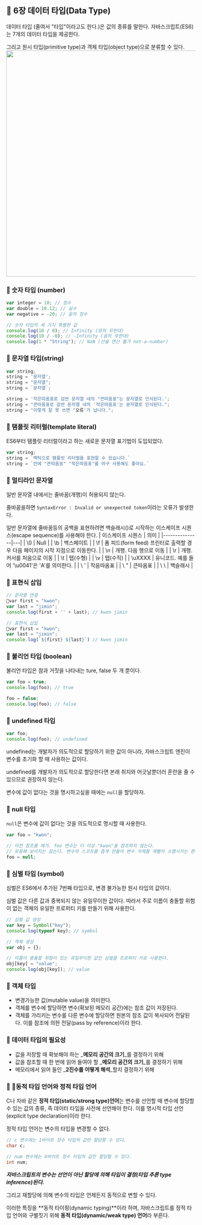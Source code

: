 
## 🎀 6장 데이터 타입(Data Type)

데이터 타입 (줄여서 "타입"이라고도 한다.)은 값의 종류를 말한다. 자바스크립트(ES6)는 7개의 데이터 타입을 제공한다.

그리고 원시 타입(primitive type)과 객체 타입(object type)으로 분류할 수 있다.
<img src="https://github.com/mingzzi96/js-deep-dive-study/assets/134386378/2c2bd577-e7ef-46ce-936e-97a608841b79" width="600px" />

### 📌 숫자 타입 (number)
```js
var integer = 10; // 정수
var double = 10.12; // 실수
var negative = -20; // 음의 정수

// 숫자 타입의 세 가지 특별한 값
console.log(10 / 0); // Infinity (양의 무한대)
console.log(10 / -0); // -Infinity (음의 무한대)
console.log(1 * "String"); // NaN (산술 연산 불가 not-a-number)
```

### 📌 문자열 타입(string)
```js
var string;
string = '문자열';
string = "문자열";
string = `문자열`;

string = '작은따옴표로 감싼 문자열 내의 "큰따옴표"는 문자열로 인식된다.';
string = "큰따옴표로 감싼 문자열 내의 '작은따옴표'는 문자열로 인식된다.";
string = "이렇게 잘 못 쓰면 "오류'가 납니다.";
```
### 📌 탬플릿 리터럴(template literal)
ES6부터 탬플릿 리터럴이라고 하는 새로운 문자열 표기법이 도입되었다.

```js
var string;
string = `백틱으로 탬플릿 리터럴을 표현할 수 있습니다.`
string = `안에 "큰따옴표" "작은따옴표"를 마구 사용해도 좋아요.`
```

### 📌 멀티라인 문자열
일반 문자열 내에서는 줄바꿈(개행)이 허용되지 않는다.

줄바꿈을하면 `SyntaxError : Invalid or unexpected token`이라는 오류가 발생한다.

일반 문자열에 줄바꿈등의 공백을 표현하려면 백슬래시(\)로 시작하는 이스케이프 시퀀스(escape sequence)를 사용해야 한다.
| 이스케이프 시퀀스  |  의미 |
|---------------|---|
| \0  | Null  |
| \b  | 백스페이트 |
| \f | 폼 피드(form feed) 프린터로 출력할 경우 다음 페이지의 시작 지점으로 이동한다.  |
| \n  | 개행. 다음 행으로 이동  |
| \r  | 개행. 커서를 처음으로 이동  |
| \t  | 탭(수형)  |
| \v  | 탭(수직)  |
| \uXXXX  | 유니코드. 예를 들어 '\u0041'은 'A'를 의미한다.  |
| \ '  | 작음따옴표  |
| \ "  | 큰따옴표  |
| \ \  | 백슬래시  |

### 📌 표현식 삽입
```js
// 문자열 연결
var first = "kwon";
var last = "jimin";
console.log(first + '' + last); // kwon jimin

// 표현식 삽입
var first = "kwon";
var last = "jimin";
console.log(`${first} ${last}`) // kwon jimin
```

### 📌 불리언 타입 (boolean)
불리언 타입은 참과 거짓을 나타내는 ture, false 두 개 뿐이다.
```js
var foo = true;
console.log(foo); // true

foo = false;
console.log(foo); // false
```
### 📌 undefined 타입
```js
var foo;
console.log(foo); // undefined
```
undefined는 개발자가 의도적으로 할당하기 위한 값이 아니라, 자바스크립트 엔진이 변수를 초기화 할 때 사용하는 값이다.

undefined를 개발자가 의도적으로 할당한다면 본래 취지와 어긋날뿐더러 혼란을 줄 수 있으므로 권장하지 않는다.

변수에 값이 없다는 것을 명시하고싶을 때에는 `null`을 할당하자.

### 📌 null 타입
`null`은 변수에 값이 없다는 것을 의도적으로 명시할 때 사용한다.
```js
var foo = "kwon";

// 이전 참조를 제거. foo 변수는 더 이상 "kwon"을 참조하지 않는다.
// 유용해 보이지는 않는다. 변수의 스코프를 좁게 만들어 변수 자체를 재빨리 소멸시키는 편이 낫다.
foo = null;
```
### 📌 심벌 타입 (symbol)
심벌은 ES6에서 추가된 7번째 타입으로, 변경 불가능한 원시 타입의 값이다.

심벌 값은 다른 값과 중복되지 않는 유일무이한 값이다. 따라서 주로 이름이 충돌할 위험이 없는 객체의 유일한 프로퍼티 키를 만들기 위해 사용한다.
```js
// 심벌 값 생성
var key = Symbol("key");
console.log(typeof key); // symbol

// 객체 생성
var obj = {};

// 이름이 충돌할 위험이 있는 유일무이한 값인 심벌을 프로퍼티 키로 사용한다.
obj[key] = "value";
console.log(obj[key]); // value
```

### 📌 객체 타입
- 변경가능한 값(mutable value)을 의미한다.
- 객체를 변수에 할당하면 변수(확보된 메모리 공간)에는 참조 값이 저장된다.
- 객체를 가리키는 변수를 다른 변수에 할당하면 원본의 참조 값이 복사되어 전달된다. 이를 참조에 의한 전달(pass by reference)이라 한다.

### 📌 데이터 타입의 필요성
- 값을 저장할 때 확보해야 하는 _**메모리 공간의 크기**_를 결정하기 위해
- 값을 참조할 때 한 번에 읽어 들여야 할 _**메모리 공간의 크기**_를 결정하기 위해
- 메모리에서 읽어 들인 _**2진수를 어떻게 해석**_할지 결정하기 위해

### 📌 동적 타입 언어와 정적 타입 언어
C나 자바 같은 **정적 타입(static/strong type)언어**는 변수를 선언할 때 변수에 할당할 수 있는 값의 종류, 즉 데이터 타입을 사전에 선언해야 한다. 이를 명시적 타입 선언(explicit type declaration)이라 한다.

정적 타입 언어는 변수의 타입을 변경할 수 없다.

```C
// c 변수에는 1바이트 정수 타입의 값만 할당할 수 있다.
char c;

// num 변수에는 4바이트 정수 타입의 값만 할당할 수 있다.
int num;
```

_**자바스크립트의 변수는 선언이 아닌 할당에 의해 타입이 결정(타입 추론 type inference)된다.**_

그리고 재할당에 의해 변수의 타입은 언제든지 동적으로 변할 수 있다. 

이러한 특징을 **동적 타이핑(dynamic typing)**이라 하며, 자바스크립트를 정적 타입 언어와 구별짓기 위해 **동적 타입(dynamic/weak type) 언어**라 부른다.
